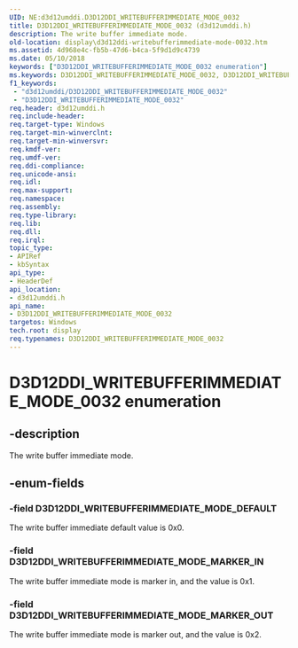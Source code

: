 ```yaml
---
UID: NE:d3d12umddi.D3D12DDI_WRITEBUFFERIMMEDIATE_MODE_0032
title: D3D12DDI_WRITEBUFFERIMMEDIATE_MODE_0032 (d3d12umddi.h)
description: The write buffer immediate mode.
old-location: display\d3d12ddi-writebufferimmediate-mode-0032.htm
ms.assetid: 4d968e4c-fb5b-47d6-b4ca-5f9d1d9c4739
ms.date: 05/10/2018
keywords: ["D3D12DDI_WRITEBUFFERIMMEDIATE_MODE_0032 enumeration"]
ms.keywords: D3D12DDI_WRITEBUFFERIMMEDIATE_MODE_0032, D3D12DDI_WRITEBUFFERIMMEDIATE_MODE_0032 enumeration [Display Devices], D3D12DDI_WRITEBUFFERIMMEDIATE_MODE_DEFAULT, D3D12DDI_WRITEBUFFERIMMEDIATE_MODE_MARKER_IN, D3D12DDI_WRITEBUFFERIMMEDIATE_MODE_MARKER_OUT, d3d12umddi/D3D12DDI_WRITEBUFFERIMMEDIATE_MODE_0032, d3d12umddi/D3D12DDI_WRITEBUFFERIMMEDIATE_MODE_DEFAULT, d3d12umddi/D3D12DDI_WRITEBUFFERIMMEDIATE_MODE_MARKER_IN, d3d12umddi/D3D12DDI_WRITEBUFFERIMMEDIATE_MODE_MARKER_OUT, display.d3d12ddi-writebufferimmediate-mode-0032
f1_keywords:
 - "d3d12umddi/D3D12DDI_WRITEBUFFERIMMEDIATE_MODE_0032"
 - "D3D12DDI_WRITEBUFFERIMMEDIATE_MODE_0032"
req.header: d3d12umddi.h
req.include-header: 
req.target-type: Windows
req.target-min-winverclnt: 
req.target-min-winversvr: 
req.kmdf-ver: 
req.umdf-ver: 
req.ddi-compliance: 
req.unicode-ansi: 
req.idl: 
req.max-support: 
req.namespace: 
req.assembly: 
req.type-library: 
req.lib: 
req.dll: 
req.irql: 
topic_type:
- APIRef
- kbSyntax
api_type:
- HeaderDef
api_location:
- d3d12umddi.h
api_name:
- D3D12DDI_WRITEBUFFERIMMEDIATE_MODE_0032
targetos: Windows
tech.root: display
req.typenames: D3D12DDI_WRITEBUFFERIMMEDIATE_MODE_0032
---
```


# D3D12DDI_WRITEBUFFERIMMEDIATE_MODE_0032 enumeration


## -description


The write buffer immediate mode.


## -enum-fields




### -field D3D12DDI_WRITEBUFFERIMMEDIATE_MODE_DEFAULT

The write buffer immediate default value is 0x0.


### -field D3D12DDI_WRITEBUFFERIMMEDIATE_MODE_MARKER_IN

The write buffer immediate mode is marker in, and the value is 0x1.


### -field D3D12DDI_WRITEBUFFERIMMEDIATE_MODE_MARKER_OUT

The write buffer immediate  mode is marker out, and the value is 0x2.


